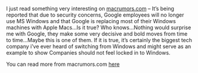<p>I just read something very interesting on <a href="http://www.macrumors.com" target="_blank">macrumors.com</a> &#8211; It&#8217;s being reported that due to security concerns, Google employees will no longer use MS Windows and that Google is replacing most of their Windows machines with Apple Macs&#8230;Is it true? Who knows&#8230;Nothing would surprise me with Google, they make some very decisive and bold moves from time to time&#8230;Maybe this is one of them. If it is true, it&#8217;s certainly the biggest tech company i&#8217;ve ever heard of switching from Windows and might serve as an example to show Companies should not feel locked in to Windows.</p>
<p>You can read more from macrumors.com <a href="http://www.macrumors.com/2010/05/31/google-switches-away-from-windows-mostly-to-mac-due-to-security-concerns/" target="_blank">here</a></p>